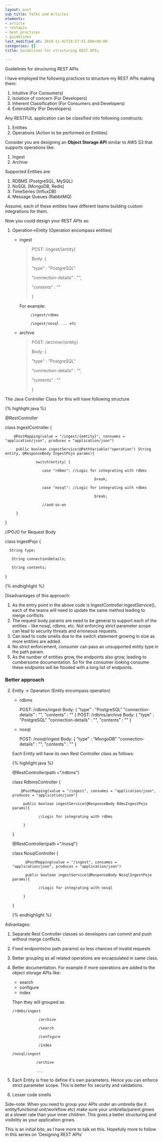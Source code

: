 ```yaml
---
layout: post
sub_title: Talks and Articles
elements:
- article
- restapis
- best practices
- guidelines
last_modified_at: 2019-11-01T18:57:51.000+00:00
categories: []
title: Guidelines for structuring REST APIs

---
```

Guidelines for structuring REST APIs

I have employed the following practices to structure my REST APIs making them:

1. Intuitive (For Consumers)
2. Isolation of concern (For Developers)
3. Inherent Classification (For Consumers and Developers)
4. Extensibility (For Developers)

Any RESTFUL application can be classified into following constructs:

1. Entities
2. Operations (Action to be performed on Entities)

Consider you are designing an **Object Storage API** similar to AWS S3 that supports operations like:

1. Ingest
2. Archive

Supported Entities are:

1. RDBMS (PostgreSQL, MySQL)
2. NoSQL (MongoDB, Redis)
3. TimeSeries (InfluxDB)
4. Message Queues (RabbitMQ)

Assume, each of these entities have different teams building custom integrations for them.

Now you could design your REST APIs as:

1. Operation->Entity (Operation encompass entities)
   * ingest

     >  POST: /ingest/{entity}
     >
     > Body: {
     >
     >  "type" : "PostgreSQL"
     >
     >  "connection-details" : "",
     >
     >  "contents" : "" 
     >
     >  } 

     For example:

              /ingest/rdbms

              /ingest/nosql ... etc
   * archive

     > POST: /archive/{entity}
     >
     > Body: {
     >
     >  "type" : "PostgreSQL"
     >
     >  "connection-details" : "",
     >
     >  "contents" : "" 
     >
     > }

The Java Controller Class for this will have following structure

{% highlight java  %} 

@RestController

class IngestController {

        @PostMapping(value = "/ingest/{emtity}", consumes = "application/json", produces = "application/json")

         public boolean ingestService(@PathVariable("operation") String entity, @ResponseBody IngestPojo params){

                  switch(entity) {

                     case "rdbms": //Logic for integrating with rdbms

                                             break;

                     case "nosql": //Logic for integrating with rdbms

                                             break;

                     //and-so-on

         }

}

//POJO for Request Body

class IngestPojo {

      String type;

       String connectionDetails;

       String contents;

}

 {% endhighlight %}

Disadvantages of this approach:

1. As the entry point in the above code is IngestController.ingestService(), each of the teams will need to update the same method leading to merge conflicts
2. The request body params are need to be general to support each of the entities - like nosql, rdbms, etc. Not enforcing strict parameter scope can lead to security threats and erroneous requests.
3. Can lead to code smells due to the switch statement growing in size as more entities are added.
4. No strict enforcement, consumer can pass an unsupported entity type in the path param.
5. As the number of entities grow, the endpoints also grow, leading to cumbersome documentation. So for the consumer looking consume these endpoints will be flooded with a long list of endpoints.

### Better approach

2. Entity -> Operation (Entity encompass operation)
   * rdbms

       POST: /rdbms/ingest
       Body: {
        "type" : "PostgreSQL"
        "connection-details" : "",
        "contents" : "" 
        }
        POST: /rdbms/archive
        Body: {
        "type" : "PostgreSQL"
        "connection-details" : "",
        "contents" : "" 
        }
   * nosql

       POST: /nosql/ingest
       Body: {
        "type" : "MongoDB"
        "connection-details" : "",
        "contents" : "" 
        }

   Each Entity will have its own Rest Controller class as follows:

   {% highlight java  %} 

   @RestController(path ="/rdbms")

   class RdbmsController {

           @PostMapping(value = "/ingest", consumes = "application/json", produces = "application/json")

            public boolean ingestService(@ResponseBody RdmsIngestPojo params){

                   //Logic for integrating with rdbms

            }

   }

   @RestController(path ="/nosql")

   class NosqlController {

             @PostMapping(value = "/ingest", consumes = "application/json", produces = "application/json")

             public boolean ingestService(@ResponseBody NosqlIngestPojo params){

                   //Logic for integrating with nosql

            }

   }

   {% endhighlight %}

Advantages:

1. Separate Rest Controller classes so developers can commit and push without merge conflicts.
2. Fixed endpoints(no path params) so less chances of invalid requests
3. Better grouping as all related operations are encapsulated in same class.
4. Better documentation. For example if more operations are added to the object storage APIs  like:
   * search
   * configure
   * index

   Then they will grouped as

       /rdmbs/ingest

                   /archive

                   /search

                   /configure

                   /index

       /nosql/ingest

                  /archive

                  ...
5. Each Entity is free to define it's own parameters. Hence you can enforce strict parameter scope. This is better for security and validations.
6. Lesser code smells

Side-note: When you need to group your APIs under an umbrella (be it entity/functional unit/workflow etc) make sure your umbrella/parent grows at a slower rate than your inner children. This gives a better structuring and visibility as your application grows.

This is an initial bite, as I have more to talk on this. Hopefully more to follow in this series on 'Designing REST APIs'